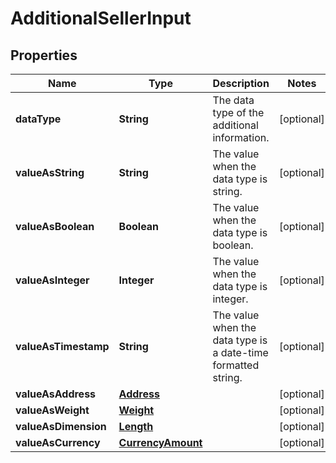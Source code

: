 
# AdditionalSellerInput

## Properties
Name | Type | Description | Notes
------------ | ------------- | ------------- | -------------
**dataType** | **String** | The data type of the additional information. |  [optional]
**valueAsString** | **String** | The value when the data type is string. |  [optional]
**valueAsBoolean** | **Boolean** | The value when the data type is boolean. |  [optional]
**valueAsInteger** | **Integer** | The value when the data type is integer. |  [optional]
**valueAsTimestamp** | **String** | The value when the data type is a date-time formatted string. |  [optional]
**valueAsAddress** | [**Address**](Address.md) |  |  [optional]
**valueAsWeight** | [**Weight**](Weight.md) |  |  [optional]
**valueAsDimension** | [**Length**](Length.md) |  |  [optional]
**valueAsCurrency** | [**CurrencyAmount**](CurrencyAmount.md) |  |  [optional]



